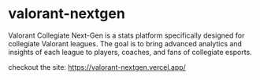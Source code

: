 # valorant-nextgen
 Valorant Collegiate Next-Gen is a stats platform specifically designed for collegiate Valorant leagues. The goal is to bring advanced analytics and insights of each league to players, coaches, and fans of collegiate esports.

checkout the site: https://valorant-nextgen.vercel.app/
